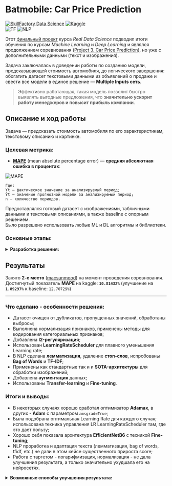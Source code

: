 # Batmobile: Car Price Prediction
[![SkillFactory Data Science](https://img.shields.io/badge/SF-Data%20Science-brightgreen)](https://skillfactory.ru/data-science)
[![Kaggle](https://img.shields.io/badge/-Kaggle-34b6ef?logo=Kaggle&logoColor=white)](https://www.kaggle.com/c/sf-dst-car-price-prediction-part2)\
![TF](https://img.shields.io/badge/-TensorFlow-FF6F00?logo=TensorFlow&logoColor=white)
![NLP](https://img.shields.io/badge/Deep_Learning-NLP-1f8280)

Этот [финальный проект](https://www.kaggle.com/c/sf-dst-car-price-prediction-part2) курса _Real Data Science_ подводил итоги обучения по курсам _Machine Learning_ и _Deep Learning_ и являлся продолжением соревнования ([Project 3. Car Price Prediction](https://github.com/macsunmood/SkillFactory_RDS/tree/master/Project%203.%20Car%20Price%20Prediction)), но уже с дополнительными данными (текст и изображения).

Задача заключалась в доведении работы по созданию модели, предсказывающей стоимость автомобиля, до логического завершения: обогатить датасет текстовыми данными из объявлений о продаже и свести все модели в единое решение — **Multiple Inputs сеть**.

> Эффективно работающая, такая модель позволит быстро выявлять выгодные предложения, что **значительно ускорит работу менеджеров и повысит прибыль компании**.

## Описание и ход работы

Задача — предсказать стоимость автомобиля по его характеристикам, текстовому описанию и картинке.

### Целевая метрика:

- **[MAPE](http://en.wikipedia.org/wiki/Mean_absolute_percentage_error)** (mean absolute percentage error) — **средняя абсолютная ошибка в процентах**:

![MAPE](https://render.githubusercontent.com/render/math?math=MAPE%20=%20\dfrac{100}{n}%20\sum_{t=1}^{n}%20\frac{|Yt%20-%20\hat{Y}_t|}{Yt})

```
Где:
Yt – фактическое значение за анализируемый период;
Ŷt — значение прогнозной модели за анализируемый период;
n — количество периодов.
```

Предоставлялся готовый датасет с изображениями, табличными данными и текстовыми описаниями, а также baseline с опорным решением.\
Было разрешено использовать любые ML и DL алгоритмы и библиотеки.

### Основные этапы:

<details>
  <summary><b>Разработка решения:</b></summary>

  1. _Построение «наивной» ML-модели на табличных данных._\
  Для начала была построена самая простая модель, которая предсказывала среднюю цену по модели автомобиля и году его выпуска. С ней далее сравнивались другие модели.

  2. _Первичная обработка и нормирование признаков. **Exploratory Data Analysis**._\
  На этом этапе был проведён **EDA**, что выявило ненормальное распределение числовых признаков. 
  Также обнаружено, что в основном цены имеют значение, кратное 1000, поэтому решено пробовать округлять предсказания.
  
  3. _Data Preprocessing._\
  Проведена предобработка данных: удалено лишнее, заполнены пропуски, выполнена нормализация. Сделан парсинг некоторых категориальных признаков с извлечением числовых значений из текста. Ключевые слова из описания были выделены в отдельные признаки. Для приведения данных к распределению, близкому к нормальному, от некоторых числовых признаков перед нормализацией был взят логарифм. В конце произведены **Label Encoding** и **One-Hot Encoding** и добавлено **предсказание NaN-значений** признака `"Владение"` с помощью CatBoostRegressor.
  
  4. _Построение первой модели на основе градиентного бустинга с помощью **CatBoost**._\
  Испробована модель на основе CatBoostRegressor.
  
  5. _Решение задачи с помощью **DL** (модель на Tabular данных) и сравнение результатов._\
  Была построена простая нейронная сеть (Dense-модель) из трёх слоёв с дропаутами.

  6. _Добавление текстовых данных (**NLP**) и организация **Multi-Input** нейронной сети (табличные данные + текст)._\
  Сделана предобработка текста: очистка и лемматизация, убраны стоп-слова. Далее произведена векторизация текста и построена **LSTM-сеть** для его обработки. 
  Добавлена ещё одна сеть — созданная ранее для табличных данных.
  Затем их выходы были объединены в **Multi-Input сеть** для обработки и табличных данных, и текста одновременно.

  7. _Добавление обработки изображений в Multi-Input нейронную сеть._\
  Задействована сверточная сеть для анализа изображений с помощью **EfficientNet** (перенос обучения **EfficientNetB6**).
  Поскольку датасет небольшой, была сделана аугментация изображений с помощью библиотеки **albumentations**.
  Для подачи данных при обучении keras-модели использован итератор **tf.data.Dataset**. 
  Multi-Input сеть: добавлена обработка изображений и объединены выходы трёх нейросетей (табличные данные + текст + изображения). 
  Далее произведён **Fine-tuning** сети.
  
  8. _**Ансамблирование** градиентного бустинга и нейронной сети._\
  На этом этапе сделан **blending** с усреднением показаний сетей.
  
</details>

## Результаты

Занято **2-е место** ([macsunmood](https://www.kaggle.com/c/sf-dst-car-price-prediction-part2/leaderboard)) на момент проведения соревнования.\
Достигнутый показатель **MAPE** на kaggle: **`10.81432%`**  (улучшение на **`1.89297%`** к baseline: `12.70729%`)

---

### Что сделано - особенности решения:
- Датасет очищен от дубликатов, пропущенных значений, обработаны выбросы;
- Выполнена нормализация признаков, применены методы для кодирования категориальных признаков;
- Добавлена **l2-регуляризация**;
- Использован **LearningRateScheduler** для плавного уменьшения Learning rate;
- В NLP сделана **лемматизация**, удаление **стоп-слов**, испробованы **Bag of Words** и **TF-IDF**;
- Применены как стандартные так и и **SOTA-архитектуры** для обработки изображений;
- Добавлена **аугментация** данных;
- Использованы **Transfer-learning** и **Fine-tuning**.

### Итоги и выводы:
- В некоторых случаях хорошо сработал оптимизатор **Adamax**, в других - **Adam** с параметром `amsgrad=True`;
- Была подобрана оптимальная Learning Rate для каждого случая; использована техника управления LR LearningRateScheduler там, где это дает пользу;
- Хорошо себя показала архитектура **EfficientNetB6** с техникой **Fine-tuning**;
- NLP проработка и адаптация текста (лемматизация, bag of words, tfidf, etc.) не дали в этом кейсе существенного прироста score;
- Работа с таргетом - логарифмизация, нормализация - не дала улучшения результата, а только значительно ухудшала его на нейросетях.

<details>
  <summary><b>Возможные способы улучшения результата:</b></summary>
  <ul>
  <li>Ансамблирование предобученных нейросетей;
  <li>Динамическое увеличение размера картинки при Fine-tuning;
  <li>Другие стратегии разморозки слоев;
  <li>Cyclic Learning Rate;
  <li>Использование внешних датасетов для дообучения модели.
  <li>Появились идеи по совмещению NLP tokenization sequences с аугментированными через TF-IDF табличными данными, наверняка был был прирост при удачно подобранном vocabulary.
  </ul>
</details>
